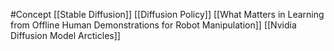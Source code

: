 #Concept 
[[Stable Diffusion]]
[[Diffusion Policy]]
[[What Matters in Learning from Offline Human Demonstrations for Robot Manipulation]]
[[Nvidia Diffusion Model Arcticles]]